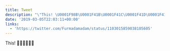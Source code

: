 ```yaml
---
title: Tweet
description: "\"This! \U0001F98B\U0001F41B\U0001F41C\U0001F41D\U0001F41E\U0001F3E8 \""
date: '2019-03-05T22:03:11+00:00'
links:
  - 'https://twitter.com/Furmadamadam/status/1103015859038105605'
---
```

This! 🦋🐛🐜🐝🐞🏨 
